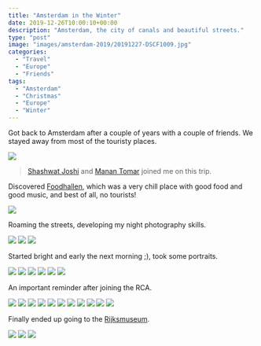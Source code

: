```yaml
---
title: "Amsterdam in the Winter"
date: 2019-12-26T10:00:10+00:00
description: "Amsterdam, the city of canals and beautiful streets."
type: "post"
image: "images/amsterdam-2019/20191227-DSCF1009.jpg"
categories: 
  - "Travel"
  - "Europe"
  - "Friends"
tags:
  - "Amsterdam"
  - "Christmas"
  - "Europe"
  - "Winter"
---
```


Got back to Amsterdam after a couple of years with a couple of friends. We stayed away from most of the touristy places.

![](../images/amsterdam-2019/20191226-DSCF0945.jpg)

> [Shashwat Joshi](https://in.linkedin.com/in/shashwat-joshi-ba5071ba) and [Manan Tomar](https://manantomar.github.io/) joined me on this trip.

Discovered [Foodhallen](https://foodhallen.nl/amsterdam), which was a very chill place with good food and good music, and best of all, no tourists!

![](../images/amsterdam-2019/20191226-DSCF0972.jpg)

Roaming the streets, developing my night photography skills.

![](../images/amsterdam-2019/20191226-DSCF0977.jpg)
![](../images/amsterdam-2019/20191226-DSCF0978.jpg)
![](../images/amsterdam-2019/20191226-DSCF0982.jpg)

Started bright and early the next morning ;), took some portraits.

![](../images/amsterdam-2019/20191227-DSCF0995.jpg)
![](../images/amsterdam-2019/20191227-DSCF0997.jpg)
![](../images/amsterdam-2019/20191227-DSCF0999.jpg)
![](../images/amsterdam-2019/20191227-DSCF1002.jpg)
![](../images/amsterdam-2019/20191227-DSCF1010.jpg)
![](../images/amsterdam-2019/20191227-DSCF1020.jpg)

An important reminder after joining the RCA.

![](../images/amsterdam-2019/20191227-DSCF1023.jpg)
![](../images/amsterdam-2019/20191227-DSCF1041.jpg)
![](../images/amsterdam-2019/20191227-DSCF1045.jpg)
![](../images/amsterdam-2019/20191227-DSCF1048.jpg)
![](../images/amsterdam-2019/20191227-DSCF1062.jpg)
![](../images/amsterdam-2019/20191227-DSCF1078.jpg)
![](../images/amsterdam-2019/20191227-DSCF1081.jpg)
![](../images/amsterdam-2019/20191227-DSCF1084.jpg)
![](../images/amsterdam-2019/20191227-DSCF1086.jpg)
![](../images/amsterdam-2019/20191227-DSCF1089.jpg)
![](../images/amsterdam-2019/20191227-DSCF1108.jpg)

Finally ended up going to the [Rijksmuseum](https://www.rijksmuseum.nl/en).

![](../images/amsterdam-2019/20191227-DSCF1116.jpg)
![](../images/amsterdam-2019/20191227-DSCF1119.jpg)
![](../images/amsterdam-2019/20191227-DSCF1132.jpg)

